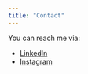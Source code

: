 ```yaml
---
title: "Contact"
---
```


You can reach me via:
- [LinkedIn](https://www.linkedin.com/in/sameershah141/)
- [Instagram](https://www.instagram.com/pixels.by.sameer.shah/)
